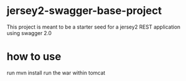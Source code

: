 # jersey2-swagger-base-project
This project is meant to be a starter seed for a jersey2  REST application using swagger 2.0

# how to use
run mvn install
run the war within tomcat
